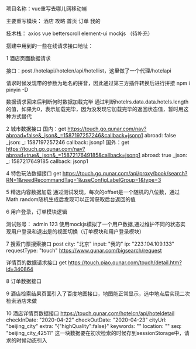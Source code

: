 
项目名称：vue重写去哪儿网移动端

主要重写模块： 酒店  攻略  首页  订单  我的

技术栈： axios  vue  betterscroll  element-ui  mockjs （待补充）



搭建中用到的一些在线请求接口地址：

1  酒店页面数据请求

接口：post
/hotelapi/hotelcn/api/hotellist，这里做了一个代理/hotelapi

请求时候发现带的参数为地名的拼音，因此通过第三方插件转换后进行拼接   npm i pinyin -D

数据请求回来后判断何时数据加载完毕
通过判断hotelrs.data.data.hotels.length的值，如果为0，表示加载完毕，因为没发现它加载完毕的返回状态值，暂时用这种方式替代


2 城市数据接口
国内：get
https://touch.go.qunar.com/nav?abroad=false&_json&_=1587197257246&callback=jsonp1
abroad: false
_json: 
_: 1587197257246
callback: jsonp1
国外：get
https://touch.go.qunar.com/nav?abroad=true&_json&_=1587217649185&callback=jsonp1
abroad: true
_json: 
_: 1587217649185
callback: jsonp1


4 特色玩法数据接口
get
https://touch.go.qunar.com/api/proxy/book/search?RN=1&needRecommandTag=1&useConfigLabelGroup=1&type=3

5 精选内容数据加载
通过测试发现，每次的offset是一个随机的八位数，通过Math.random随机生成后发现可以正常获取后台返回的值

6 用户登录，订单模块逻辑

测试账号：  admin  123
使用mockjs模拟了一个用户数据,通过维护不同的状态实现用户登录和退出是的视图切换（订单模块和用户登录模块）

7 搜索门票搜索接口
post
city: "北京"
input: "我的"
ip: "223.104.109.133"
requestType: "touch"
https://www.qunar.com/bigsearch/request

详情页的数据请求接口
get
https://touch.piao.qunar.com/touch/detail.htm?id=340864

8 订单数据接口

9 酒店检索结果页面引入了百度地图接口，地图能正常显示，选中地点后实现二次检索酒店未做

10 酒店详情页数据接口
https://touch.qunar.com/hotelcn/api/hoteldetail
checkInDate: "2020-04-22"
checkOutDate: "2020-04-23"
cityUrl: "beijing_city"
extra: "{"highQuality":false}"
keywords: ""
location: ""
seq: "beijing_city_42511"
这一块数据要在初次检索的时候存到sessionStorage中，请求的时候动态引入